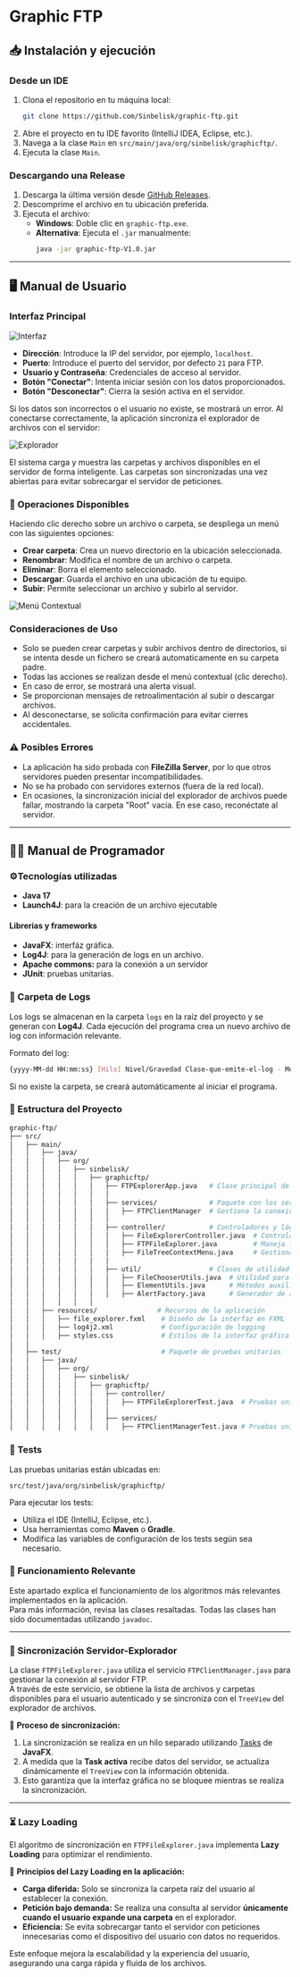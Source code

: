 # Graphic FTP

## 📥 Instalación y ejecución

### Desde un IDE
1. Clona el repositorio en tu máquina local:
    ```sh
    git clone https://github.com/Sinbelisk/graphic-ftp.git
    ```
2. Abre el proyecto en tu IDE favorito (IntelliJ IDEA, Eclipse, etc.).
3. Navega a la clase `Main` en `src/main/java/org/sinbelisk/graphicftp/`.
4. Ejecuta la clase `Main`.

### Descargando una Release
1. Descarga la última versión desde [GitHub Releases](https://github.com/iesgrancapitan2425-din/tarea8-2-practica-final-trimestre-Sinbelisk/releases).
2. Descomprime el archivo en tu ubicación preferida.
3. Ejecuta el archivo:
   - **Windows**: Doble clic en `graphic-ftp.exe`.
   - **Alternativa**: Ejecuta el `.jar` manualmente:
     ```sh
     java -jar graphic-ftp-V1.0.jar
     ```

---

## 🖥️ Manual de Usuario

### Interfaz Principal

![Interfaz](readmeResources/img.png)

- **Dirección**: Introduce la IP del servidor, por ejemplo, `localhost`.
- **Puerto**: Introduce el puerto del servidor, por defecto `21` para FTP.
- **Usuario y Contraseña**: Credenciales de acceso al servidor.
- **Botón "Conectar"**: Intenta iniciar sesión con los datos proporcionados.
- **Botón "Desconectar"**: Cierra la sesión activa en el servidor.

Si los datos son incorrectos o el usuario no existe, se mostrará un error. Al conectarse correctamente, la aplicación sincroniza el explorador de archivos con el servidor:

![Explorador](readmeResources/img_1.png)

El sistema carga y muestra las carpetas y archivos disponibles en el servidor de forma inteligente. Las carpetas son sincronizadas una vez abiertas para evitar sobrecargar el servidor de peticiones.

### 📂 Operaciones Disponibles

Haciendo clic derecho sobre un archivo o carpeta, se despliega un menú con las siguientes opciones:

- **Crear carpeta**: Crea un nuevo directorio en la ubicación seleccionada.
- **Renombrar**: Modifica el nombre de un archivo o carpeta.
- **Eliminar**: Borra el elemento seleccionado.
- **Descargar**: Guarda el archivo en una ubicación de tu equipo.
- **Subir**: Permite seleccionar un archivo y subirlo al servidor.

![Menú Contextual](img_1.png)

### Consideraciones de Uso
- Solo se pueden crear carpetas y subir archivos dentro de directorios, si se intenta desde un fichero se creará automaticamente en su carpeta padre.
- Todas las acciones se realizan desde el menú contextual (clic derecho).
- En caso de error, se mostrará una alerta visual.
- Se proporcionan mensajes de retroalimentación al subir o descargar archivos.
- Al desconectarse, se solicita confirmación para evitar cierres accidentales.

### ⚠️ Posibles Errores
- La aplicación ha sido probada con **FileZilla Server**, por lo que otros servidores pueden presentar incompatibilidades.
- No se ha probado con servidores externos (fuera de la red local).
- En ocasiones, la sincronización inicial del explorador de archivos puede fallar, mostrando la carpeta "Root" vacía. En ese caso, reconéctate al servidor.


---

## 👨‍💻 Manual de Programador
### ⚙️Tecnologías utilizadas
- **Java 17**
- **Launch4J**: para la creación de un archivo ejecutable
#### Librerias y frameworks
- **JavaFX**: interfáz gráfica.
- **Log4J**: para la generación de logs en un archivo.
- **Apache commons:** para la conexión a un servidor
- **JUnit**: pruebas unitarias.

### 📂 Carpeta de Logs

Los logs se almacenan en la carpeta `logs` en la raíz del proyecto y se generan con **Log4J**. Cada ejecución del programa crea un nuevo archivo de log con información relevante.

Formato del log:
```sh
{yyyy-MM-dd HH:mm:ss} [Hilo] Nivel/Gravedad Clase-que-emite-el-log - Mensaje
```
Si no existe la carpeta, se creará automáticamente al iniciar el programa.

### 📁 Estructura del Proyecto
```bash
graphic-ftp/
├── src/
│   ├── main/
│   │   ├── java/
│   │   │   ├── org/
│   │   │   │   ├── sinbelisk/
│   │   │   │   │   ├── graphicftp/
│   │   │   │   │   │   ├── FTPExplorerApp.java   # Clase principal de la aplicación
│   │   │   │   │   │   │
│   │   │   │   │   │   ├── services/             # Paquete con los servicios utilizados
│   │   │   │   │   │   │   ├── FTPClientManager  # Gestiona la conexión al servidor FTP y sus operaciones
│   │   │   │   │   │   │
│   │   │   │   │   │   ├── controller/           # Controladores y lógica de la aplicación
│   │   │   │   │   │   │   ├── FileExplorerController.java  # Controlador principal de la aplicación
│   │   │   │   │   │   │   ├── FTPFileExplorer.java         # Maneja la exploración de archivos mediante FTPClientManager
│   │   │   │   │   │   │   ├── FileTreeContextMenu.java     # Gestiona el menú contextual para acciones sobre archivos
│   │   │   │   │   │   │
│   │   │   │   │   │   ├── util/                 # Clases de utilidad
│   │   │   │   │   │   │   ├── FileChooserUtils.java  # Utilidad para seleccionar archivos
│   │   │   │   │   │   │   ├── ElementUtils.java      # Métodos auxiliares para manipular elementos de un TreeView
│   │   │   │   │   │   │   ├── AlertFactory.java      # Generador de alertas para la interfaz gráfica
│   │   │   │   │   │
│   │   ├── resources/               # Recursos de la aplicación
│   │   │   ├── file_explorer.fxml    # Diseño de la interfaz en FXML
│   │   │   ├── log4j2.xml            # Configuración de logging
│   │   │   ├── styles.css            # Estilos de la interfaz gráfica
│   │
│   ├── test/                         # Paquete de pruebas unitarias
│   │   ├── java/
│   │   │   ├── org/
│   │   │   │   ├── sinbelisk/
│   │   │   │   │   ├── graphicftp/
│   │   │   │   │   │   ├── controller/
│   │   │   │   │   │   │   ├── FTPFileExplorerTest.java  # Pruebas unitarias del explorador de archivos FTP
│   │   │   │   │   │   │
│   │   │   │   │   │   ├── services/
│   │   │   │   │   │   │   ├── FTPClientManagerTest.java # Pruebas unitarias para la gestión de conexión FTP

```

### 🧪 Tests

Las pruebas unitarias están ubicadas en:
```
src/test/java/org/sinbelisk/graphicftp/
```
Para ejecutar los tests:
- Utiliza el IDE (IntelliJ, Eclipse, etc.).
- Usa herramientas como **Maven** o **Gradle**.
- Modifica las variables de configuración de los tests según sea necesario.

### 📝 Funcionamiento Relevante

Este apartado explica el funcionamiento de los algoritmos más relevantes implementados en la aplicación.  
Para más información, revisa las clases resaltadas. Todas las clases han sido documentadas utilizando `javadoc`.

---

### 🔄 Sincronización Servidor-Explorador

La clase `FTPFileExplorer.java` utiliza el servicio `FTPClientManager.java` para gestionar la conexión al servidor FTP.  
A través de este servicio, se obtiene la lista de archivos y carpetas disponibles para el usuario autenticado y se sincroniza con el `TreeView` del explorador de archivos.

📌 **Proceso de sincronización:**
1. La sincronización se realiza en un hilo separado utilizando [Tasks](https://docs.oracle.com/javafx/2/api/javafx/concurrent/Task.html) de **JavaFX**.
2. A medida que la **Task activa** recibe datos del servidor, se actualiza dinámicamente el `TreeView` con la información obtenida.
3. Esto garantiza que la interfaz gráfica no se bloquee mientras se realiza la sincronización.

---

### ⏳ Lazy Loading

El algoritmo de sincronización en `FTPFileExplorer.java` implementa **Lazy Loading** para optimizar el rendimiento.

📌 **Principios del Lazy Loading en la aplicación:**
- **Carga diferida:** Solo se sincroniza la carpeta raíz del usuario al establecer la conexión.
- **Petición bajo demanda:** Se realiza una consulta al servidor **únicamente cuando el usuario expande una carpeta** en el explorador.
- **Eficiencia:** Se evita sobrecargar tanto el servidor con peticiones innecesarias como el dispositivo del usuario con datos no requeridos.

Este enfoque mejora la escalabilidad y la experiencia del usuario, asegurando una carga rápida y fluida de los archivos.
